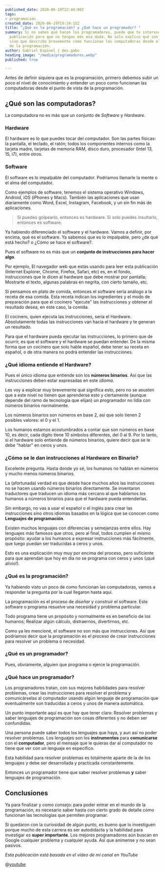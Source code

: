 ```yaml
---
published_date: 2020-06-19T22:44:00Z
tags:
- programacion
created_date: 2020-06-19T19:24:15Z
title: "¿Qué es la programación? y ¿Qué hace un programador? "
summary: Si no sabes qué hacen los programadores, puede que te interese leer esta
  publicación para que no tengas más esa duda. No solo explico qué son y qué hacen
  sino que describo brevemente cómo funcionan las computadoras desde el punto de vista
  de la programación.
author: Gabriel Espinel | @es.gabo
heading_image: "/media/programadores.webp"
published: true

---
```

Antes de definir siquiera que es la programación, primero debemos subir un poco el nivel de conocimiento y entender un poco como funcionan las computadoras desde el punto de vista de la programación.

## ¿Qué son las computadoras?

La computadora no es más que un conjunto de _Software_ y _Hardware_.

### Hardware

El hardware es lo que puedes tocar del computador. Son las partes físicas: la pantalla, el teclado, el ratón; todos los componentes internos como la tarjeta madre, tarjetas de memoria RAM, disco duro, procesador (Intel 13, 15, i7), entre otros. 

### Software

El software es lo impalpable del computador. Podríamos llamarle la mente o el alma del computador. 

Como ejemplos de software, tenemos el sistema operativo Windows, Android, iOS (iPhones y Macs). También las aplicaciones que usan diariamente como Word, Excel, Instagram, Facebook, y un sin fin más de aplicaciones.

> Si puedes golpearlo, entonces es hardware. Si solo puedes insultarlo, entonces es software.

Ya habiendo diferenciado el software y el hardware. Vamos a definir, por encima, qué es el software. Ya sabemos que es lo impalpable, pero ¿de qué está hecho? o ¿Cómo se hace el software?.

Pues el software no es más que un **conjunto de instrucciones para hacer algo**.

Por ejemplo, El navegador web que estás usando para leer esta publicación (Internet Explorer, Chrome, Firefox, Safari, etc) es, en el fondo, instrucciones que le dicen al hardware que debe mostrar por pantalla; Mostrarte el texto, algunas palabras en negrita, con cierto tamaño, etc.

Si pensamos en plato de comida, entonces el software sería análogo a la receta de esa comida. Esta receta indican los ingredientes y el modo de preparación para que el cocinero "ejecute" las instrucciones y obtener el resultado desea, en este caso, la comida.

El cocinero, quien ejecuta las instrucciones, sería el Hardware. Absolutamente todas las instrucciones van hacia el hardware y te generan un resultado. 

Para que el hardware pueda ejecutar las instrucciones, lo primero que de ocurrir, es que el software y el hardware se puedan entender. De la misma forma que un cocinero que solo hable español, debe tener su receta en español, o de otra manera no podrá entender las instrucciones.

### ¿Qué idioma entiende el Hardware? 

Pues el único idioma que entiende son los **números binarios**. Así que las instrucciones deben estar expresadas en este _idioma_.

Les voy a explicar muy brevemente qué significa esto, pero no se asusten que a este nivel no tienen que aprenderse esto y ciertamente (aunque depende del ramo de tecnología que elijan) un programador no lidia con números binarios normalmente.

Los números binarios son números en base 2, así que solo tienen 2 posibles valores: el 0 y el 1.  

Los humanos estamos acostumbrados a contar que son números en base 10, es decir, cada dígito tiene 10 símbolos diferentes, del 0 al 9. Por lo tanto, si el hardware solo entiende de números binarios, quiere decir que se le debe "hablar" en ceros y unos.

### ¿Cómo se le dan instrucciones al Hardware en Binario?

Excelente pregunta. Hasta donde yo sé, los humanos no hablan en números y mucho menos números binarios.

La (afortunada) verdad es que desde hace muchos años las instrucciones no se hacen usando números binarios directamente. Se inventaron traductores que traducen un idioma más cercano al que hablamos los humanos a números binarios para que el hardware pueda entenderlas. 

Sin embargo, no vas a usar el español o el inglés para crear las instrucciones sino otros idiomas basados en la lógica que se conocen como **Lenguajes de programación**. 

Existen muchos lenguajes con diferencias y semejanzas entre ellos. Hay lenguajes más famosos que otros, pero al final, todos cumplen el mismo propósito: ayudar a los humanos a expresar instrucciones más fácilmente, que luego puedan ser traducidas a ceros y unos.

Esto es una explicación muy muy por encima del proceso, pero suficiente para que aprendan que hoy en día no se programa con ceros y unos (¡qué alivio!).

### ¿Qué es la programación?

Ya habiendo visto un poco de como funcionan las computadoras, vamos a responder la pregunta por la cual llegaron hasta aquí.

La programación es el proceso de _diseñar_ y _construir_ el software. Este software o programa resuelve una necesidad y problema particular.

Todo programa tiene un propósito y normalmente es en beneficio de los humanos; Realizar algún cálculo, distraernos, divertirnos, etc.

Como ya les mencioné, el software no son más que instrucciones. Así que podríamos decir que la programación es el proceso de crear instrucciones para resolver un problema o necesidad.

### ¿Qué es un programador?

Pues, obviamente, alguien que programa o ejerce la programación.

### ¿Qué hace un programador?

Los programadores tratan, con sus mejores habilidades para resolver problemas, crear las instrucciones para resolver el problema y comunicárselas al computador usando algún lenguaje de programación que eventualmente son traducidas a ceros y unos de manera automática.

Un punto importante aquí es que hay que tener claro: Resolver problemas y saber lenguajes de programación son cosas diferentes y no deben ser confundidas. 

Una persona puede saber todos los lenguajes que haya, y aun así no poder resolver problemas. Los lenguajes son los **instrumentos** para **comunicarse** con el **computador**, pero el mensaje que le quieras dar al computador no tiene que ver con un lenguaje en específico.

Esta habilidad para resolver problemas es totalmente aparte de la de los lenguajes y debe ser desarrollada y practicada constantemente. 

Entonces un programador tiene que saber resolver problemas **y** saber lenguajes de programación.

## Conclusiones

Ya para finalizar y como consejo: para poder entrar en el mundo de la programación, es necesario saber hasta con cierto grado de detalle cómo funcionan las tecnologías que permiten programar. 

Si quedaron con la curiosidad de algún punto, es bueno que lo investiguen porque mucho de esta carrera es ser autodidacta y la habilidad para investigar es **super importante**. Los mejores programadores aún buscan en Google cualquier problema y cualquier ayuda. Así que anímense y no sean pasivos.

_Esta publicación está basada en el video de mi canal en YouTube_

@[youtube](eH3ZXPcFr38)